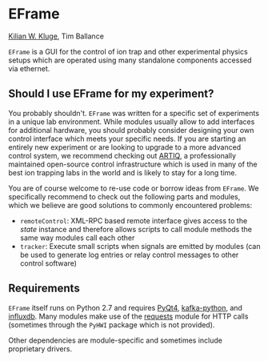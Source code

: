 # EFrame

[Kilian W. Kluge](http://github.com/ionicsolutions), Tim Ballance

`EFrame` is a GUI for the control of ion trap and other experimental physics setups which are operated using many standalone components accessed via ethernet.

## Should I use EFrame for my experiment?

You probably shouldn't. `EFrame` was written for a specific set of experiments in a unique lab environment. While modules usually allow to add interfaces for additional hardware, you should probably consider designing your own control interface which meets your specific needs. If you are starting an entirely new experiment or are looking to upgrade to a more advanced control system, we recommend checking out [ARTIQ](https://m-labs.hk/artiq/), a professionally maintained open-source control infrastructure which is used in many of the best ion trapping labs in the world and is likely to stay for a long time.

You are of course welcome to re-use code or borrow ideas from `EFrame`. We specifically recommend to check out the following parts and modules, which we believe are good solutions to commonly encountered problems:

- `remoteControl`: XML-RPC based remote interface gives access to the *state* instance and therefore allows scripts to call module methods the same way modules call each other
- `tracker`: Execute small scripts when signals are emitted by modules (can be used to generate log entries or relay control messages to other control software)

## Requirements

`EFrame` itself runs on Python 2.7 and requires [PyQt4](http://pyqt.sourceforge.net/Docs/PyQt4/installation.html), [kafka-python](https://pypi.python.org/pypi/kafka-python), and [influxdb](https://pypi.python.org/pypi/influxdb). Many modules make use of the [requests](https://pypi.python.org/pypi/requests) module for HTTP calls (sometimes through the `PyHWI` package which is not provided).

Other dependencies are module-specific and sometimes include proprietary drivers.
